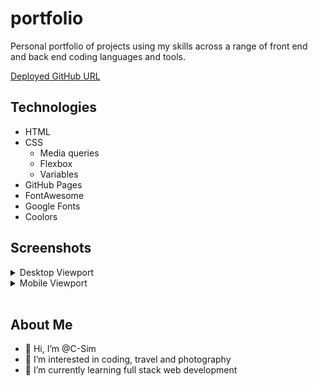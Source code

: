 # portfolio

Personal portfolio of projects using my skills across a range of front end and back end coding languages and tools.

[Deployed GitHub URL](https://c-sim.github.io/portfolio/)

## Technologies

- HTML
- CSS
  - Media queries
  - Flexbox
  - Variables
- GitHub Pages
- FontAwesome
- Google Fonts
- Coolors

## Screenshots

<details>
<summary>Desktop Viewport</summary>

![portfolio-desktop](./assets/images/portfolio-desktop.png)

</details>

<details>
<summary>Mobile Viewport</summary>

![portfolio-mobile](./assets/images/portfolio-mobile.png)

</details>
<br>

## About Me

- 👋 Hi, I’m @C-Sim
- 👀 I’m interested in coding, travel and photography
- 🌱 I’m currently learning full stack web development

